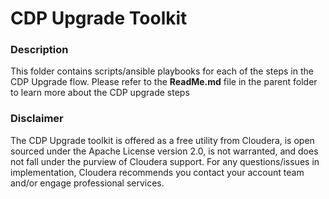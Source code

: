 # CDP Upgrade Toolkit

### Description
This folder contains scripts/ansible playbooks for each of the steps in the CDP Upgrade flow. Please refer to the **ReadMe.md** file in the parent folder to learn more about the CDP upgrade steps

### Disclaimer
The CDP Upgrade toolkit is offered as a free utility from Cloudera, is open sourced under the Apache License version 2.0, is not warranted, and does not fall under the purview of Cloudera support. For any questions/issues in implementation, Cloudera recommends you contact your account team and/or engage professional services.
